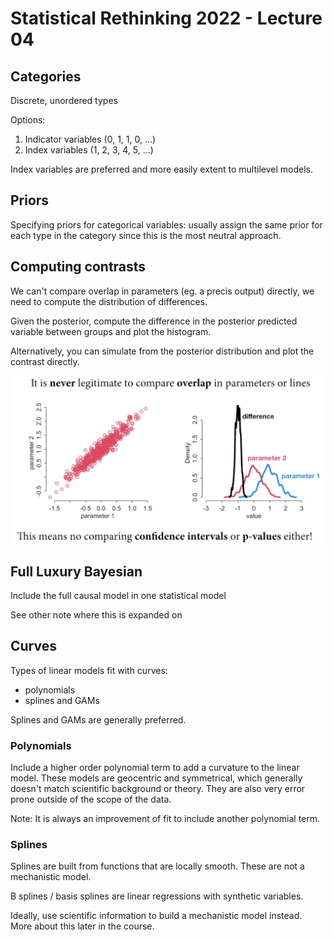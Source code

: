 # Statistical Rethinking 2022 - Lecture 04

## Categories

Discrete, unordered types

Options: 

1. Indicator variables (0, 1, 1, 0, ...)
2. Index variables (1, 2, 3, 4, 5, ...)

Index variables are preferred and more easily extent to multilevel models. 

## Priors

Specifying priors for categorical variables: usually assign the same prior
for each type in the category since this is the most neutral approach. 

## Computing contrasts

We can't compare overlap in parameters  (eg. a precis output) directly, 
we need to compute the distribution of differences. 


Given the posterior, compute the difference in the posterior predicted variable
between groups and plot the histogram. 

Alternatively, you can simulate from the posterior distribution and plot the
contrast directly. 

![](../graphics/notes/compute-the-contrast.png)

## Full Luxury Bayesian

Include the full causal model in one statistical model

See other note where this is expanded on

## Curves

Types of linear models fit with curves: 

* polynomials
* splines and GAMs 

Splines and GAMs are generally preferred. 

### Polynomials 

Include a higher order polynomial term to add a curvature to the linear model. 
These models are geocentric and symmetrical, which generally doesn't match
scientific background or theory. They are also very error prone outside 
of the scope of the data. 

Note: It is always an improvement of fit to include another polynomial term. 

### Splines

Splines are built from functions that are locally smooth. These are not a 
mechanistic model. 

B splines / basis splines are linear regressions with synthetic variables. 

Ideally, use scientific information to build a mechanistic model instead. 
More about this later in the course. 


